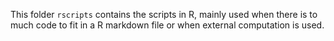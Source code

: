 This folder `rscripts` contains the scripts in R, mainly used when there is to much code to fit in a R markdown file or when external computation is used.
